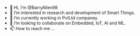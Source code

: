- 👋 Hi, I’m @BarryAllen98
- 👀 I’m interested in research and development of Smart Things.
- 🌱 I’m currently working in PvtLtd companey.
- 💞️ I’m looking to collaborate on Embedded, IoT, AI and ML.
- 📫 How to reach me ...

<!---
BarryAllen98/BarryAllen98 is a ✨ special ✨ repository because its `README.md` (this file) appears on your GitHub profile.
You can click the Preview link to take a look at your changes.
--->
